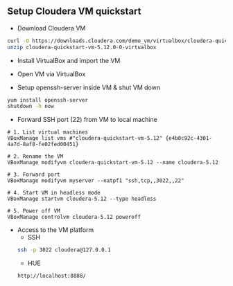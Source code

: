 ## Setup Cloudera VM quickstart

   * Download Cloudera VM
   ```bash
   curl -O https://downloads.cloudera.com/demo_vm/virtualbox/cloudera-quickstart-vm-5.12.0-0-virtualbox.zip
   unzip cloudera-quickstart-vm-5.12.0-0-virtualbox
   ```

   * Install VirtualBox and import the VM

   * Open VM via VirtualBox

   * Setup openssh-server inside VM & shut VM down
   ```bash
   yum install openssh-server
   shutdown -h now
   ```

   * Forward SSH port (22) from VM to local machine
   ```
   # 1. List virtual machines
   VBoxManage list vms #"cloudera-quickstart-vm-5.12" {e4b0c92c-4301-4a7d-8af8-fe02fed00451}

   # 2. Rename the VM
   VBoxManage modifyvm cloudera-quickstart-vm-5.12 --name cloudera-5.12

   # 3. Forward port
   VBoxManage modifyvm myserver --natpf1 "ssh,tcp,,3022,,22"

   # 4. Start VM in headless mode
   VBoxManage startvm cloudera-5.12 --type headless

   # 5. Power off VM
   VBoxManage controlvm cloudera-5.12 poweroff
   ```

   * Access to the VM platform
     * SSH
     ```bash
     ssh -p 3022 cloudera@127.0.0.1
     ```
     * HUE
     ```
     http://localhost:8888/
     ```
